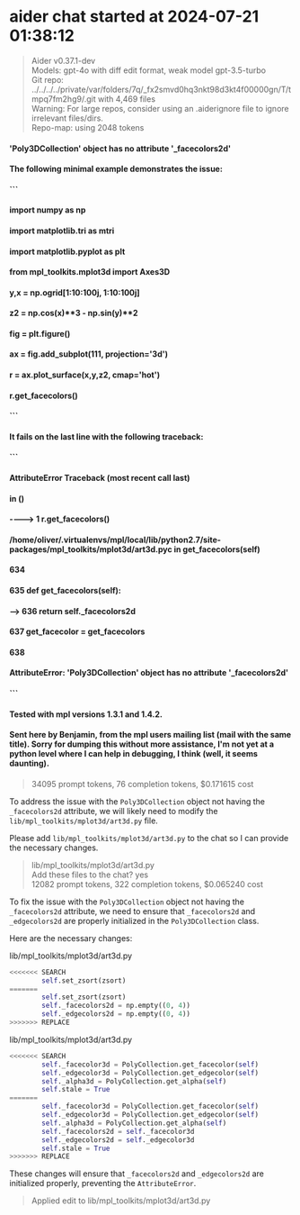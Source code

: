 
# aider chat started at 2024-07-21 01:38:12

> Aider v0.37.1-dev  
> Models: gpt-4o with diff edit format, weak model gpt-3.5-turbo  
> Git repo: ../../../../private/var/folders/7q/_fx2smvd0hq3nkt98d3kt4f00000gn/T/tmpq7fm2hg9/.git with 4,469 files  
> Warning: For large repos, consider using an .aiderignore file to ignore irrelevant files/dirs.  
> Repo-map: using 2048 tokens  

#### 'Poly3DCollection' object has no attribute '_facecolors2d'  
#### The following minimal example demonstrates the issue:  
####   
#### ```  
#### import numpy as np  
#### import matplotlib.tri as mtri  
#### import matplotlib.pyplot as plt  
#### from mpl_toolkits.mplot3d import Axes3D  
####   
#### y,x = np.ogrid[1:10:100j, 1:10:100j]  
#### z2 = np.cos(x)**3 - np.sin(y)**2  
#### fig = plt.figure()  
#### ax = fig.add_subplot(111, projection='3d')  
#### r = ax.plot_surface(x,y,z2, cmap='hot')  
#### r.get_facecolors()  
#### ```  
####   
#### It fails on the last line with the following traceback:  
####   
#### ```  
#### AttributeError                            Traceback (most recent call last)  
#### <ipython-input-13-de0f41d662cd> in <module>()  
#### ----> 1 r.get_facecolors()  
####   
#### /home/oliver/.virtualenvs/mpl/local/lib/python2.7/site-packages/mpl_toolkits/mplot3d/art3d.pyc in get_facecolors(self)  
####     634  
####     635     def get_facecolors(self):  
#### --> 636         return self._facecolors2d  
####     637     get_facecolor = get_facecolors  
####     638  
####   
#### AttributeError: 'Poly3DCollection' object has no attribute '_facecolors2d'  
#### ```  
####   
#### Tested with mpl versions 1.3.1 and 1.4.2.  
####   
#### Sent here by Benjamin, from the mpl users mailing list (mail with the same title). Sorry for dumping this without more assistance, I'm not yet at a python level where I can help in debugging, I think (well, it seems daunting).  
####  
> 34095 prompt tokens, 76 completion tokens, $0.171615 cost  

To address the issue with the `Poly3DCollection` object not having the `_facecolors2d` attribute, we will likely need to modify the `lib/mpl_toolkits/mplot3d/art3d.py` file.

Please add `lib/mpl_toolkits/mplot3d/art3d.py` to the chat so I can provide the necessary changes.

> lib/mpl_toolkits/mplot3d/art3d.py  
> Add these files to the chat? yes  
> 12082 prompt tokens, 322 completion tokens, $0.065240 cost  

To fix the issue with the `Poly3DCollection` object not having the `_facecolors2d` attribute, we need to ensure that `_facecolors2d` and `_edgecolors2d` are properly initialized in the `Poly3DCollection` class. 

Here are the necessary changes:

lib/mpl_toolkits/mplot3d/art3d.py
```python
<<<<<<< SEARCH
        self.set_zsort(zsort)
=======
        self.set_zsort(zsort)
        self._facecolors2d = np.empty((0, 4))
        self._edgecolors2d = np.empty((0, 4))
>>>>>>> REPLACE
```

lib/mpl_toolkits/mplot3d/art3d.py
```python
<<<<<<< SEARCH
        self._facecolor3d = PolyCollection.get_facecolor(self)
        self._edgecolor3d = PolyCollection.get_edgecolor(self)
        self._alpha3d = PolyCollection.get_alpha(self)
        self.stale = True
=======
        self._facecolor3d = PolyCollection.get_facecolor(self)
        self._edgecolor3d = PolyCollection.get_edgecolor(self)
        self._alpha3d = PolyCollection.get_alpha(self)
        self._facecolors2d = self._facecolor3d
        self._edgecolors2d = self._edgecolor3d
        self.stale = True
>>>>>>> REPLACE
```

These changes will ensure that `_facecolors2d` and `_edgecolors2d` are initialized properly, preventing the `AttributeError`.

> Applied edit to lib/mpl_toolkits/mplot3d/art3d.py  
